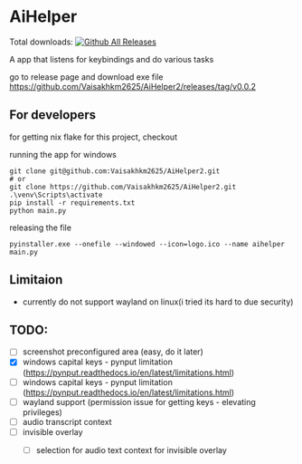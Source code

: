 # AiHelper

Total downloads: [![Github All Releases](https://img.shields.io/github/downloads/Vaisakhkm2625/AiHelper2/total.svg)]()


A app that listens for keybindings and do various tasks


go to release page and download exe file
https://github.com/Vaisakhkm2625/AiHelper2/releases/tag/v0.0.2


## For developers

for getting nix flake for this project, checkout 

running the app for windows

```
git clone git@github.com:Vaisakhkm2625/AiHelper2.git
# or 
git clone https://github.com/Vaisakhkm2625/AiHelper2.git
.\venv\Scripts\activate
pip install -r requirements.txt
python main.py

```
releasing the file
```
pyinstaller.exe --onefile --windowed --icon=logo.ico --name aihelper main.py
```

## Limitaion

- currently do not support wayland on linux(i tried its hard to due security)

## TODO:


- [ ] screenshot preconfigured area (easy, do it later)
- [x] windows capital keys - pynput limitation (https://pynput.readthedocs.io/en/latest/limitations.html)
- [ ] windows capital keys - pynput limitation (https://pynput.readthedocs.io/en/latest/limitations.html)
- [ ] wayland support (permission issue for getting keys - elevating privileges)
- [ ] audio transcript context
- [ ] invisible overlay 
    - [ ] selection for audio text context for invisible overlay 

